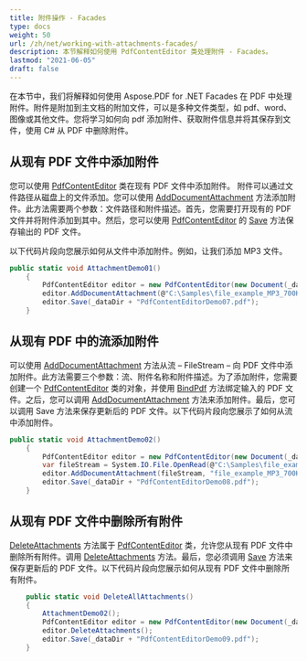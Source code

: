 ```yaml
---
title: 附件操作 - Facades
type: docs
weight: 50
url: /zh/net/working-with-attachments-facades/
description: 本节解释如何使用 PdfContentEditor 类处理附件 - Facades。
lastmod: "2021-06-05"
draft: false
---
```


在本节中，我们将解释如何使用 Aspose.PDF for .NET Facades 在 PDF 中处理附件。附件是附加到主文档的附加文件，可以是多种文件类型，如 pdf、word、图像或其他文件。您将学习如何向 pdf 添加附件、获取附件信息并将其保存到文件，使用 C# 从 PDF 中删除附件。

## 从现有 PDF 文件中添加附件

您可以使用 [PdfContentEditor](https://reference.aspose.com/pdf/net/aspose.pdf.facades/pdfcontenteditor) 类在现有 PDF 文件中添加附件。 附件可以通过文件路径从磁盘上的文件添加。您可以使用 [AddDocumentAttachment](https://reference.aspose.com/pdf/net/aspose.pdf.facades/pdfcontenteditor/methods/adddocumentattachment) 方法添加附件。此方法需要两个参数：文件路径和附件描述。首先，您需要打开现有的 PDF 文件并将附件添加到其中。然后，您可以使用 [PdfContentEditor](https://reference.aspose.com/pdf/net/aspose.pdf.facades/pdfcontenteditor) 的 [Save](https://reference.aspose.com/pdf/net/aspose.pdf/document/methods/save/index) 方法保存输出的 PDF 文件。

以下代码片段向您展示如何从文件中添加附件。例如，让我们添加 MP3 文件。

```csharp
public static void AttachmentDemo01()
    {
        PdfContentEditor editor = new PdfContentEditor(new Document(_dataDir + "sample.pdf"));
        editor.AddDocumentAttachment(@"C:\Samples\file_example_MP3_700KB.mp3","Demo MP3 file");
        editor.Save(_dataDir + "PdfContentEditorDemo07.pdf");
    }
```
## 从现有 PDF 中的流添加附件

可以使用 [AddDocumentAttachment](https://reference.aspose.com/pdf/net/aspose.pdf.facades/pdfcontenteditor/methods/adddocumentattachment) 方法从流 – FileStream – 向 PDF 文件中添加附件。此方法需要三个参数：流、附件名称和附件描述。为了添加附件，您需要创建一个 [PdfContentEditor](https://reference.aspose.com/pdf/net/aspose.pdf.facades/pdfcontenteditor) 类的对象，并使用 [BindPdf](https://reference.aspose.com/pdf/net/aspose.pdf.facades/facade/methods/bindpdf/index) 方法绑定输入的 PDF 文件。之后，您可以调用 [AddDocumentAttachment](https://reference.aspose.com/pdf/net/aspose.pdf.facades/pdfcontenteditor/methods/adddocumentattachment) 方法来添加附件。最后，您可以调用 Save 方法来保存更新后的 PDF 文件。以下代码片段向您展示了如何从流中添加附件。

```csharp
public static void AttachmentDemo02()
    {
        PdfContentEditor editor = new PdfContentEditor(new Document(_dataDir + "sample.pdf"));
        var fileStream = System.IO.File.OpenRead(@"C:\Samples\file_example_MP3_700KB.mp3");
        editor.AddDocumentAttachment(fileStream, "file_example_MP3_700KB.mp3", "Demo MP3 file");
        editor.Save(_dataDir + "PdfContentEditorDemo08.pdf");
    }
```

## 从现有 PDF 文件中删除所有附件

[DeleteAttachments](https://reference.aspose.com/pdf/net/aspose.pdf.facades/pdfcontenteditor/methods/deleteattachments) 方法属于 [PdfContentEditor](https://reference.aspose.com/pdf/net/aspose.pdf.facades/pdfcontenteditor) 类，允许您从现有 PDF 文件中删除所有附件。调用 [DeleteAttachments](https://reference.aspose.com/pdf/net/aspose.pdf.facades/pdfcontenteditor/methods/deleteattachments) 方法。最后，您必须调用 [Save](https://reference.aspose.com/pdf/net/aspose.pdf/document/methods/save/index) 方法来保存更新后的 PDF 文件。以下代码片段向您展示如何从现有 PDF 文件中删除所有附件。

```csharp
    public static void DeleteAllAttachments()
    {
        AttachmentDemo02();
        PdfContentEditor editor = new PdfContentEditor(new Document(_dataDir + "PdfContentEditorDemo07.pdf"));
        editor.DeleteAttachments();
        editor.Save(_dataDir + "PdfContentEditorDemo09.pdf");
    }
```